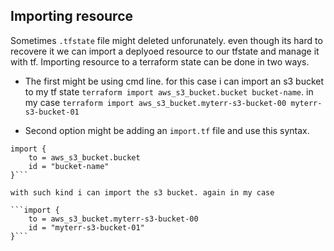 ## Importing resource

Sometimes `.tfstate` file might deleted unforunately. even though its hard to recovere it we can import a deplyoed resource to our tfstate and manage it with tf. Importing resource to a terraform state can be done in two ways.
- The first might be using cmd line. for this case i can import an s3 bucket to my tf state
`terraform import aws_s3_bucket.bucket bucket-name`. in my case `terraform import aws_s3_bucket.myterr-s3-bucket-00 myterr-s3-bucket-01`

- Second option might be adding an `import.tf` file and use this syntax.


```
import {
    to = aws_s3_bucket.bucket
    id = "bucket-name"
}```

with such kind i can import the s3 bucket. again in my case

```import {
    to = aws_s3_bucket.myterr-s3-bucket-00
    id = "myterr-s3-bucket-01"
}``` 
